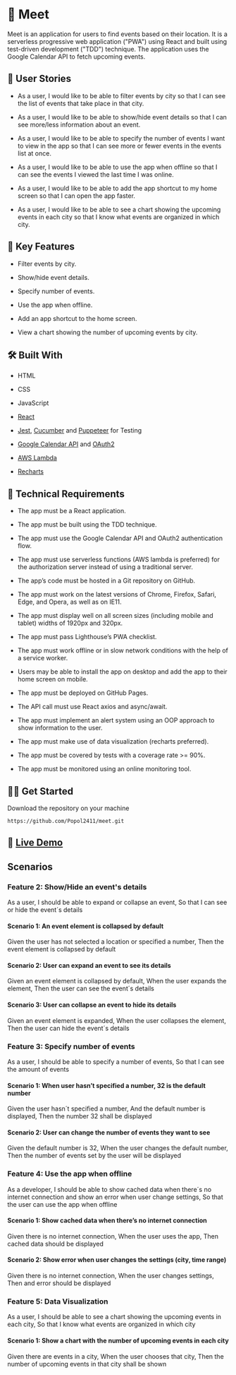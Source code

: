 # :seedling: Meet

Meet is an application for users to find events based on their location. It is a serverless progressive web application ("PWA") using React and built using test-driven development ("TDD") technique. The application uses the Google Calendar API to fetch upcoming events.

## :speech_balloon: User Stories

- As a user, I would like to be able to filter events by city so that I can see the list of events that take place in that city.

- As a user, I would like to be able to show/hide event details so that I can see more/less information about an event.

- As a user, I would like to be able to specify the number of events I want to view in the app so that I can see more or fewer events in the events list at once.

- As a user, I would like to be able to use the app when offline so that I can see the events I viewed the last time I was online.

- As a user, I would like to be able to add the app shortcut to my home screen so that I can open the app faster.

- As a user, I would like to be able to see a chart showing the upcoming events in each city so that I know what events are organized in which city.

## :key: Key Features 

- Filter events by city.

- Show/hide event details.

- Specify number of events.

- Use the app when offline.

- Add an app shortcut to the home screen.

- View a chart showing the number of upcoming events by city.

## :hammer_and_wrench: Built With 

- HTML

- CSS

- JavaScript
 
- [React](https://reactjs.org/)

- [Jest](https://jestjs.io/), [Cucumber](https://cucumber.io/) and [Puppeteer](https://github.com/puppeteer/puppeteer) for Testing

- [Google Calendar API](https://developers.google.com/calendar/api) and [OAuth2](https://oauth.net/2/)

- [AWS Lambda](https://aws.amazon.com/lambda/)

- [Recharts](https://recharts.org/)

## :page_with_curl: Technical Requirements

- The app must be a React application. 

- The app must be built using the TDD technique.

- The app must use the Google Calendar API and OAuth2 authentication flow.

- The app must use serverless functions (AWS lambda is preferred) for the authorization server instead of using a traditional server.

- The app’s code must be hosted in a Git repository on GitHub.

- The app must work on the latest versions of Chrome, Firefox, Safari, Edge, and Opera, as well as on IE11.

- The app must display well on all screen sizes (including mobile and tablet) widths of 1920px and 320px.

- The app must pass Lighthouse’s PWA checklist.

- The app must work offline or in slow network conditions with the help of a service worker.

- Users may be able to install the app on desktop and add the app to their home screen on mobile.

- The app must be deployed on GitHub Pages.

- The API call must use React axios and async/await.

- The app must implement an alert system using an OOP approach to show information to the user.

- The app must make use of data visualization (recharts preferred).

- The app must be covered by tests with a coverage rate >= 90%.

- The app must be monitored using an online monitoring tool.

## :man_technologist: Get Started

Download the repository on your machine 
```
https://github.com/Popol2411/meet.git
```

## :rocket: <a href="https://myflix-popol2411.netlify.app/">Live Demo</a> 





## Scenarios

### Feature 2: Show/Hide an event's details

As a user,
I should be able to expand or collapse an event,
So that I can see or hide the event´s details

#### Scenario 1: An event element is collapsed by default

Given the user has not selected a location or specified a number,
Then the event element is collapsed by default

#### Scenario 2: User can expand an event to see its details

Given an event element is collapsed by default,
When the user expands the element,
Then the user can see the event´s details

#### Scenario 3: User can collapse an event to hide its details

Given an event element is expanded,
When the user collapses the element,
Then the user can hide the event´s details


### Feature 3: Specify number of events

As a user,
I should be able to specify a number of events,
So that I can see the amount of events

#### Scenario 1: When user hasn’t specified a number, 32 is the default number

Given the user hasn´t specified a number,
And the default number is displayed,
Then the number 32 shall be displayed

#### Scenario 2: User can change the number of events they want to see

Given the default number is 32,
When the user changes the default number,
Then the number of events set by the user will be displayed


### Feature 4: Use the app when offline

As a developer,
I should be able to show cached data when there´s no internet connection and show an error when user change settings,
So that the user can use the app when offline

#### Scenario 1: Show cached data when there’s no internet connection

Given there is no internet connection,
When the user uses the app,
Then cached data should be displayed

#### Scenario 2: Show error when user changes the settings (city, time range)

Given there is no internet connection,
When the user changes settings,
Then and error should be displayed

### Feature 5: Data Visualization

As a user, 
I should be able to see a chart showing the upcoming events in each city, 
So that I know what events are organized in which city

#### Scenario 1: Show a chart with the number of upcoming events in each city

Given there are events in a city,
When the user chooses that city,
Then the number of upcoming events in that city shall be shown
